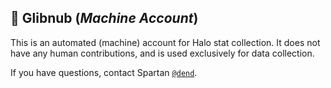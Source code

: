 ## 🐜 Glibnub (_Machine Account_)

This is an automated (machine) account for Halo stat collection. It does not have any human contributions, and is used exclusively for data collection.

If you have questions, contact Spartan [`@dend`](https://github.com/dend).
